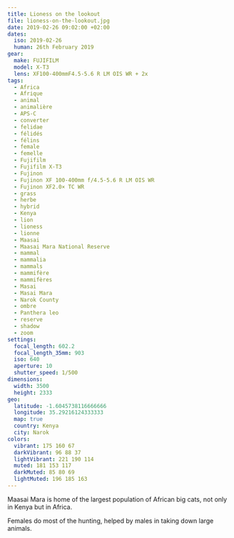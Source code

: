 ```yaml
---
title: Lioness on the lookout
file: lioness-on-the-lookout.jpg
date: 2019-02-26 09:02:00 +02:00
dates:
  iso: 2019-02-26
  human: 26th February 2019
gear:
  make: FUJIFILM
  model: X-T3
  lens: XF100-400mmF4.5-5.6 R LM OIS WR + 2x
tags:
  - Africa
  - Afrique
  - animal
  - animalière
  - APS-C
  - converter
  - felidae
  - félidés
  - félins
  - female
  - femelle
  - Fujifilm
  - Fujifilm X-T3
  - Fujinon
  - Fujinon XF 100-400mm f/4.5-5.6 R LM OIS WR
  - Fujinon XF2.0× TC WR
  - grass
  - herbe
  - hybrid
  - Kenya
  - lion
  - lioness
  - lionne
  - Maasai
  - Maasai Mara National Reserve
  - mammal
  - mammalia
  - mammals
  - mammifère
  - mammifères
  - Masai
  - Masai Mara
  - Narok County
  - ombre
  - Panthera leo
  - reserve
  - shadow
  - zoom
settings:
  focal_length: 602.2
  focal_length_35mm: 903
  iso: 640
  aperture: 10
  shutter_speed: 1/500
dimensions:
  width: 3500
  height: 2333
geo:
  latitude: -1.6045738116666666
  longitude: 35.29216124333333
  map: true
  country: Kenya
  city: Narok
colors:
  vibrant: 175 160 67
  darkVibrant: 96 88 37
  lightVibrant: 221 190 114
  muted: 181 153 117
  darkMuted: 85 80 69
  lightMuted: 196 185 163
---
```


Maasai Mara is home of the largest population of African big cats, not only in Kenya but in Africa.

Females do most of the hunting, helped by males in taking down large animals.
